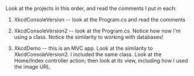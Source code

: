Look at the projects in this order, and read the comments I put in each:

1. XkcdConsoleVersion -- look at the Program.cs and read the comments

2. XkcdConsoleVersion2 -- look at the Program.cs. Notice how now I'm using a class. Notice the similarity to working with databases!

3. XkcdDemo -- this is an MVC app. Look at the similarity to XkcdConsoleVersion2. I included the same class. Look at the Home/Index controller action; then look at its view, including how I used the image URL.
